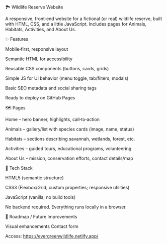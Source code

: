 ﻿
🏞️ Wildlife Reserve Website

A responsive, front‑end website for a fictional (or real) wildlife reserve, built with HTML, CSS, and a little JavaScript. Includes pages for Animals, Habitats, Activities, and About Us.

✨ Features

Mobile‑first, responsive layout

Semantic HTML for accessibility

Reusable CSS components (buttons, cards, grids)

Simple JS for UI behavior (menu toggle, tab/filters, modals)

Basic SEO metadata and social sharing tags

Ready to deploy on GitHub Pages

🗺️ Pages

Home – hero banner, highlights, call‑to‑action

Animals – gallery/list with species cards (image, name, status)

Habitats – sections describing savannah, wetlands, forest, etc.

Activities – guided tours, educational programs, volunteering

About Us – mission, conservation efforts, contact details/map

🧱 Tech Stack

HTML5 (semantic structure)

CSS3 (Flexbox/Grid; custom properties; responsive utilities)

JavaScript (vanilla; no build tools)

No backend required. Everything runs locally in a browser.

🧭 Roadmap / Future Improvements

Visual enhancements
Contact form

Access: https://evergreenwildlife.netlify.app/ 
